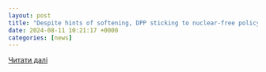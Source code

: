```yaml
---
layout: post
title: "Despite hints of softening, DPP sticking to nuclear-free policy - Focus Taiwan"
date: 2024-08-11 10:21:17 +0000
categories: [news]
---
```


[Читати далі](https://focustaiwan.tw/business/202408110012)
